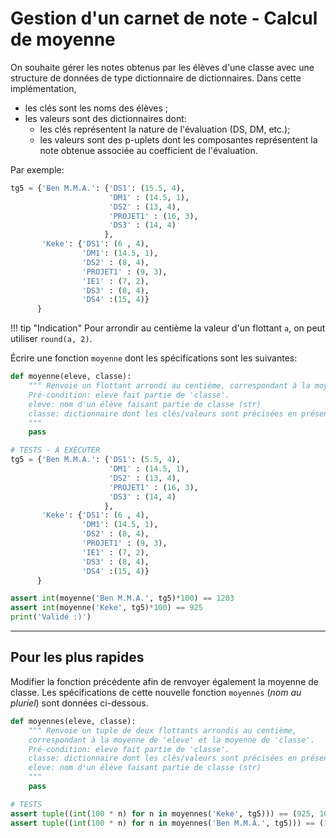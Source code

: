 Gestion d'un carnet de note - Calcul de moyenne
=======================================

On souhaite gérer les notes obtenus par les élèves d'une classe avec une structure de données de type dictionnaire de dictionnaires. Dans cette implémentation,  

- les clés sont les noms des élèves ;
- les valeurs sont des dictionnaires dont:  
    * les clés représentent la nature de l'évaluation (DS, DM, etc.);
    * les valeurs sont des p-uplets dont les composantes représentent la note obtenue associée au coefficient de l'évaluation.

Par exemple:

```python
tg5 = {'Ben M.M.A.': {'DS1': (15.5, 4),
                      'DM1' : (14.5, 1),
                      'DS2' : (13, 4),
                      'PROJET1' : (16, 3),
                      'DS3' : (14, 4)
                     },
       'Keke': {'DS1': (6 , 4),
                'DM1': (14.5, 1),
                'DS2' : (8, 4),
                'PROJET1' : (9, 3),
                'IE1' : (7, 2),
                'DS3' : (8, 4),
                'DS4' :(15, 4)}
      }
```

!!! tip "Indication"
    Pour arrondir au centième la valeur d'un flottant `a`, on peut utiliser `round(a, 2)`.

Écrire une fonction `moyenne` dont les spécifications sont les suivantes:


```python
def moyenne(eleve, classe):
    """ Renvoie un flottant arrondi au centième, correspondant à la moyenne de 'eleve'.
    Pré-condition: eleve fait partie de 'classe'. 
    eleve: nom d'un élève faisant partie de classe (str)
    classe: dictionnaire dont les clés/valeurs sont précisées en présentation (dict)    
    """
    pass       
```


```python
# TESTS - À EXÉCUTER
tg5 = {'Ben M.M.A.': {'DS1': (5.5, 4),
                      'DM1' : (14.5, 1),
                      'DS2' : (13, 4),
                      'PROJET1' : (16, 3),
                      'DS3' : (14, 4)
                     },
       'Keke': {'DS1': (6 , 4),
                'DM1': (14.5, 1),
                'DS2' : (8, 4),
                'PROJET1' : (9, 3),
                'IE1' : (7, 2),
                'DS3' : (8, 4),
                'DS4' :(15, 4)}
      }

assert int(moyenne('Ben M.M.A.', tg5)*100) == 1203
assert int(moyenne('Keke', tg5)*100) == 925
print('Validé :)')
```

---

## Pour les plus rapides

Modifier la fonction précédente afin de renvoyer également la moyenne de classe. Les spécifications de cette nouvelle fonction `moyennes` (*nom au pluriel*) sont données ci-dessous.


```python
def moyennes(eleve, classe):
    """ Renvoie un tuple de deux flottants arrondis au centième, 
    correspondant à la moyenne de 'eleve' et la moyenne de 'classe'.
    Pré-condition: eleve fait partie de 'classe'. 
    classe: dictionnaire dont les clés/valeurs sont précisées en présentation (dict)
    eleve: nom d'un élève faisant partie de classe (str)
    """
    pass
```


```python
# TESTS
assert tuple((int(100 * n) for n in moyennes('Keke', tg5))) == (925, 1064)
assert tuple((int(100 * n) for n in moyennes('Ben M.M.A.', tg5))) == (1203, 1064)
```
